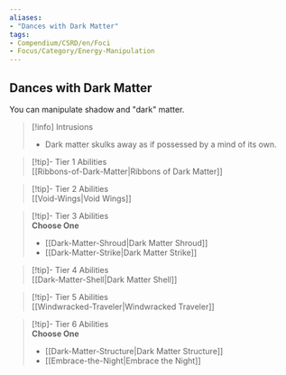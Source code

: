 ```yaml
---
aliases:
- "Dances with Dark Matter"
tags:
- Compendium/CSRD/en/Foci
- Focus/Category/Energy-Manipulation
---
```


  
## Dances with Dark Matter  
You can manipulate shadow and "dark" matter.  

>[!info] Intrusions  
>- Dark matter skulks away as if possessed by a mind of its own.  


>[!tip]- Tier 1 Abilities  
> [[Ribbons-of-Dark-Matter|Ribbons of Dark Matter]]  


>[!tip]- Tier 2 Abilities  
> [[Void-Wings|Void Wings]]  


>[!tip]- Tier 3 Abilities  
> **Choose One**  
>- [[Dark-Matter-Shroud|Dark Matter Shroud]]  
>- [[Dark-Matter-Strike|Dark Matter Strike]]  


>[!tip]- Tier 4 Abilities  
> [[Dark-Matter-Shell|Dark Matter Shell]]  


>[!tip]- Tier 5 Abilities  
> [[Windwracked-Traveler|Windwracked Traveler]]  


>[!tip]- Tier 6 Abilities  
> **Choose One**  
>- [[Dark-Matter-Structure|Dark Matter Structure]]  
>- [[Embrace-the-Night|Embrace the Night]]